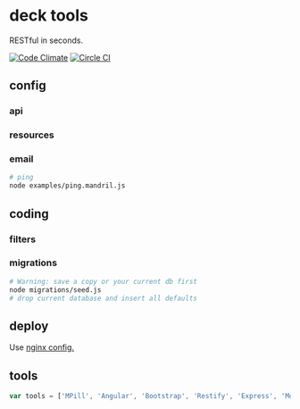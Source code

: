 # deck tools
RESTful in seconds.

[![Code Climate](https://codeclimate.com/github/MoNoApps/deck/badges/gpa.svg)](https://codeclimate.com/github/MoNoApps/deck)
[![Circle CI](https://circleci.com/gh/MoNoApps/deck.svg?style=svg&circle-token=1d5906ca60fa18a44c9a6a99750e3eaaf4242ea4)](https://circleci.com/gh/monoapps/deck)

## config
### api
### resources
### email
`````sh
# ping
node examples/ping.mandril.js
`````

## coding
### filters
### migrations
`````sh
# Warning: save a copy or your current db first
node migrations/seed.js
# drop current database and insert all defaults
`````

## deploy

Use [nginx config.](other_file.md)

## tools
`````js
var tools = ['MPill', 'Angular', 'Bootstrap', 'Restify', 'Express', 'MongoDB', 'Gulp', 'Mandril', 'Protractor', 'CircleCI']
`````
